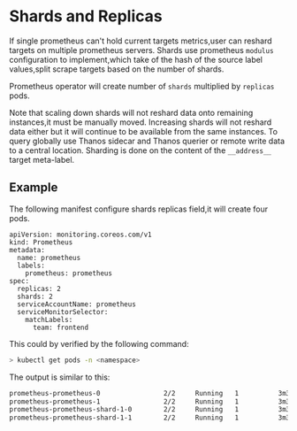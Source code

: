 # Shards and Replicas

If single prometheus can't hold current targets metrics,user can reshard targets on multiple prometheus servers.
Shards use prometheus `modulus` configuration to implement,which take of the hash of the source label values,split scrape targets based on the number of shards.

Prometheus operator will create  number of `shards` multiplied by `replicas` pods.

Note that scaling down shards will not reshard data onto remaining instances,it must be manually moved. Increasing shards will not reshard data either but it will continue to be available from the same instances. 
To query globally use Thanos sidecar and Thanos querier or remote write data to a central location. Sharding is done on the content of the `__address__` target meta-label.

## Example

The following manifest configure shards replicas field,it will create four pods.
```
apiVersion: monitoring.coreos.com/v1
kind: Prometheus
metadata:
  name: prometheus
  labels:
    prometheus: prometheus
spec:
  replicas: 2
  shards: 2
  serviceAccountName: prometheus
  serviceMonitorSelector:
    matchLabels:
      team: frontend
```

This could by verified by the following command:
  
```bash
> kubectl get pods -n <namespace>
```
  
The output is similar to this:
  
```bash
prometheus-prometheus-0                2/2     Running   1          3m31s
prometheus-prometheus-1                2/2     Running   1          3m31s
prometheus-prometheus-shard-1-0        2/2     Running   1          3m31s
prometheus-prometheus-shard-1-1        2/2     Running   1          3m31s
```
